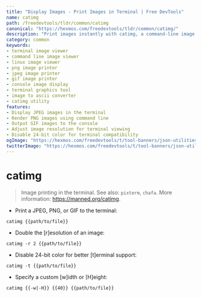 ```yaml
---
title: "Display Images - Print Images in Terminal | Free DevTools"
name: catimg
path: /freedevtools/tldr/common/catimg
canonical: "https://hexmos.com/freedevtools/tldr/common/catimg/"
description: "Print images instantly with catimg, a command-line image viewer. Display JPEGs, PNGs, and GIFs directly in your terminal. Free online tool, no registration required."
category: common
keywords:
- terminal image viewer
- command line image viewer
- linux image viewer
- png image printer
- jpeg image printer
- gif image printer
- console image display
- terminal graphics tool
- image to ascii converter
- catimg utility
features:
- Display JPEG images in the terminal
- Render PNG images using command line
- Output GIF images to the console
- Adjust image resolution for terminal viewing
- Disable 24-bit color for terminal compatibility
ogImage: "https://hexmos.com/freedevtools/t/tool-banners/json-utilities-banner.png"
twitterImage: "https://hexmos.com/freedevtools/t/tool-banners/json-utilities-banner.png"
---
```


# catimg

> Image printing in the terminal.
> See also: `pixterm`, `chafa`.
> More information: <https://manned.org/catimg>.

- Print a JPEG, PNG, or GIF to the terminal:

`catimg {{path/to/file}}`

- Double the [r]esolution of an image:

`catimg -r 2 {{path/to/file}}`

- Disable 24-bit color for better [t]erminal support:

`catimg -t {{path/to/file}}`

- Specify a custom [w]idth or [H]eight:

`catimg {{-w|-H}} {{40}} {{path/to/file}}`
